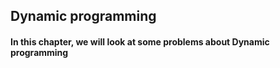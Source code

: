 ## Dynamic programming 
#### In this chapter, we will look at some problems about Dynamic programming

